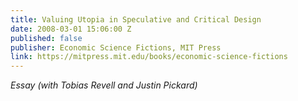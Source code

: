 ```yaml
---
title: Valuing Utopia in Speculative and Critical Design
date: 2008-03-01 15:06:00 Z
published: false
publisher: Economic Science Fictions, MIT Press
link: https://mitpress.mit.edu/books/economic-science-fictions
---
```


*Essay (with Tobias Revell and Justin Pickard)*